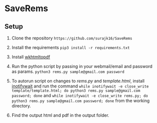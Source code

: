 # SaveRems

## Setup

1. Clone the repository
`https://github.com/surajk16/SaveRems `

2. Install the requirements
`pip3 install -r requirements.txt`

3. Install [wkhtmltopdf](https://wkhtmltopdf.org/)

4. Run the python script by passing in your webmail/email and password as params.
`python3 rems.py sample@gmail.com password`

5. To autorun script on changes to _rems.py_ and  _template.html_, install [inotifywait](https://github.com/inotify-tools/inotify-tools/wiki) and run the command
`while inotifywait -e close_write template/template.html; do python3 rems.py sample@gmail.com password; done` and
`while inotifywait -e close_write rems.py; do python3 rems.py sample@gmail.com password; done` from the working directory.

6. Find the output html and pdf in the output folder.
